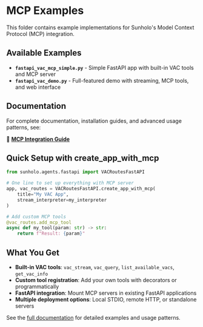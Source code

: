 # MCP Examples

This folder contains example implementations for Sunholo's Model Context Protocol (MCP) integration.

## Available Examples

- **`fastapi_vac_mcp_simple.py`** - Simple FastAPI app with built-in VAC tools and MCP server
- **`fastapi_vac_demo.py`** - Full-featured demo with streaming, MCP tools, and web interface

## Documentation

For complete documentation, installation guides, and advanced usage patterns, see:

📖 **[MCP Integration Guide](../docs/docs/integrations/mcp.md)**

## Quick Setup with create_app_with_mcp

```python
from sunholo.agents.fastapi import VACRoutesFastAPI

# One line to set up everything with MCP server
app, vac_routes = VACRoutesFastAPI.create_app_with_mcp(
    title="My VAC App",
    stream_interpreter=my_interpreter
)

# Add custom MCP tools
@vac_routes.add_mcp_tool
async def my_tool(param: str) -> str:
    return f"Result: {param}"
```

## What You Get

- **Built-in VAC tools**: `vac_stream`, `vac_query`, `list_available_vacs`, `get_vac_info`
- **Custom tool registration**: Add your own tools with decorators or programmatically
- **FastAPI integration**: Mount MCP servers in existing FastAPI applications
- **Multiple deployment options**: Local STDIO, remote HTTP, or standalone servers

See the [full documentation](../docs/docs/integrations/mcp.md) for detailed examples and usage patterns.